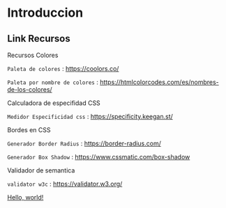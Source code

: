 # Introduccion

## Link Recursos

Recursos Colores 
  
  `Paleta de colores` : <https://coolors.co/>
  
  `Paleta por nombre de colores` : <https://htmlcolorcodes.com/es/nombres-de-los-colores/>

Calculadora de especifidad CSS

  `Medidor Especificidad css` : <https://specificity.keegan.st/>
  
Bordes en CSS

  `Generador Border Radius` : <https://border-radius.com/>

  `Generador Box Shadow` : <https://www.cssmatic.com/box-shadow>

Validador de semantica

  `validator w3c` : <https://validator.w3.org/>

<a href="https://www.google.com/" target="_blank">Hello, world!</a>



